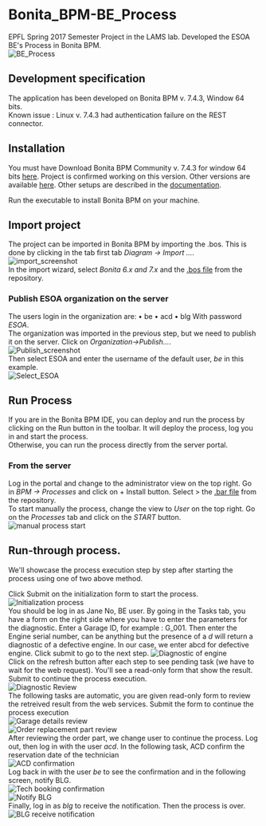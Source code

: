 # Bonita_BPM-BE_Process
EPFL Spring 2017 Semester Project in the LAMS lab. Developed the ESOA BE's Process in Bonita BPM.  
![BE_Process](https://github.com/EneaBell/Bonita_BPM-BE_Process/blob/master/ESOA_BE-1.0.png)  
## Development specification
The application has been developed on Bonita BPM v. 7.4.3, Window 64 bits.  
Known issue : Linux v. 7.4.3 had authentication failure on the REST connector.  

## Installation
You must have 
Download Bonita BPM Community v. 7.4.3 for window 64 bits [here](http://www.bonitasoft.com/products/download/bonita-bpm-windows-7-4-3-64bit?skip=true). Project is confirmed working on this version.
Other versions are available [here](http://www.bonitasoft.com/downloads-v2#!). Other setups are described in the [documentation](http://documentation.bonitasoft.com/?page=_installation).

Run the executable to install Bonita BPM on your machine.

## Import project
The project can be imported in Bonita BPM by importing the .bos. This is done by clicking in the tab first tab *Diagram -> Import …*.  
![import_screenshot](https://github.com/EneaBell/Bonita_BPM-BE_Process/blob/master/img/import_1.PNG)  
In the import wizard, select *Bonita 6.x and 7.x* and the [.bos file](https://github.com/EneaBell/Bonita_BPM-BE_Process/blob/master/ESOA_BE-1.0.bos) from the repository.
 
### Publish ESOA organization on the server 
The users login in the organization are: 
•	be
•	acd
•	blg
With password *ESOA*.  
The organization was imported in the previous step, but we need to publish it on the server. Click on *Organization->Publish...*.  
![Publish_screenshot](https://github.com/EneaBell/Bonita_BPM-BE_Process/blob/master/img/import_org_publish.PNG)  
Then select ESOA and enter the username of the default user, *be* in this example.  
![Select_ESOA](https://github.com/EneaBell/Bonita_BPM-BE_Process/blob/master/img/ESOA_select.PNG)  

## Run Process
If you are in the Bonita BPM IDE, you can deploy and run the process by clicking on the Run button in the toolbar. It will deploy the process, log you in and start the process.  
Otherwise, you can run the process directly from the server portal.
### From the server
Log in the portal and change to the administrator view on the top right. Go in *BPM ->  Processes* and click on + Install button. Select > the [.bar file](https://github.com/EneaBell/Bonita_BPM-BE_Process/blob/master/BE_StoryFlow--1.0.bar) from the repository.  
To start manually the process, change the view to *User* on the top right. Go on the *Processes* tab and click on the *START* button.  
![manual process start](https://github.com/EneaBell/Bonita_BPM-BE_Process/blob/master/img/start_proc_manually.PNG)  

## Run-through process.
We'll showcase the process execution step by step after starting the process using one of two above method.

Click Submit on the initialization form to start the process.  
![Initialization process](https://github.com/EneaBell/Bonita_BPM-BE_Process/blob/master/img/Run-through_1.PNG)  
You should be log in as Jane No, BE user. By going in the Tasks tab, you have a form on the right side where you have to enter the parameters for the diagnostic. Enter a Garage ID, for example : G_001. Then enter the Engine serial number, can be anything but the presence of a *d* will return a diagnostic of a defective engine. In our case, we enter abcd for defective engine. Click submit to go to the next step.
![Diagnostic of engine](https://github.com/EneaBell/Bonita_BPM-BE_Process/blob/master/img/Run-through_2.PNG)  
Click on the refresh button after each step to see pending task (we have to wait for the web request).
You'll see a read-only form that show the result. Submit to continue the process execution.  
![Diagnostic Review](https://github.com/EneaBell/Bonita_BPM-BE_Process/blob/master/img/Run-through_3.PNG)  
The following tasks are automatic, you are given read-only form to review the retreived result from the web services. Submit the form to continue the process execution  
![Garage details review](https://github.com/EneaBell/Bonita_BPM-BE_Process/blob/master/img/Run-through_4.PNG)  
![Order replacement part review](https://github.com/EneaBell/Bonita_BPM-BE_Process/blob/master/img/Run-through_5.PNG)  
After reviewing the order part, we change user to continue the process. Log out, then log in with the user *acd*.
In the following task, ACD confirm the reservation date of the technician  
![ACD confirmation](https://github.com/EneaBell/Bonita_BPM-BE_Process/blob/master/img/Run-through_6.PNG)  
Log back in with the user *be* to see the confirmation and in the following screen, notify BLG.  
![Tech booking confirmation](https://github.com/EneaBell/Bonita_BPM-BE_Process/blob/master/img/Run-through_7.PNG)  
![Notify BLG](https://github.com/EneaBell/Bonita_BPM-BE_Process/blob/master/img/Run-through_8.PNG)  
Finally, log in as *blg* to receive the notification. Then the process is over.  
![BLG receive notification](https://github.com/EneaBell/Bonita_BPM-BE_Process/blob/master/img/Run-through_9.PNG)
